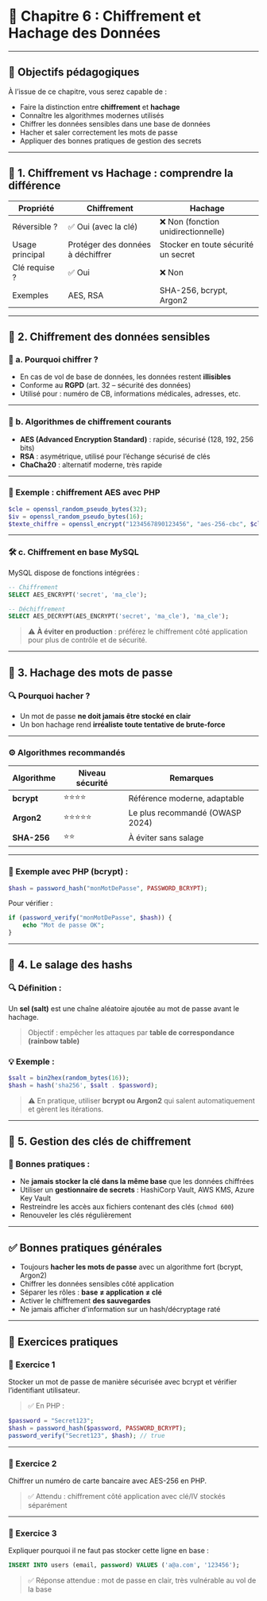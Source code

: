 # 🔐 Chapitre 6 : Chiffrement et Hachage des Données

---

## 🎯 Objectifs pédagogiques

À l’issue de ce chapitre, vous serez capable de :
- Faire la distinction entre **chiffrement** et **hachage**
- Connaître les algorithmes modernes utilisés
- Chiffrer les données sensibles dans une base de données
- Hacher et saler correctement les mots de passe
- Appliquer des bonnes pratiques de gestion des secrets

---

## 🧠 1. Chiffrement vs Hachage : comprendre la différence

| Propriété       | Chiffrement                            | Hachage                                   |
|------------------|----------------------------------------|-------------------------------------------|
| Réversible ?     | ✅ Oui (avec la clé)                   | ❌ Non (fonction unidirectionnelle)        |
| Usage principal  | Protéger des données à déchiffrer     | Stocker en toute sécurité un secret       |
| Clé requise ?    | ✅ Oui                                  | ❌ Non                                     |
| Exemples         | AES, RSA                               | SHA-256, bcrypt, Argon2                   |

---

## 🏦 2. Chiffrement des données sensibles

### 🔐 a. Pourquoi chiffrer ?
- En cas de vol de base de données, les données restent **illisibles**
- Conforme au **RGPD** (art. 32 – sécurité des données)
- Utilisé pour : numéro de CB, informations médicales, adresses, etc.

---

### 🔧 b. Algorithmes de chiffrement courants
- **AES (Advanced Encryption Standard)** : rapide, sécurisé (128, 192, 256 bits)
- **RSA** : asymétrique, utilisé pour l’échange sécurisé de clés
- **ChaCha20** : alternatif moderne, très rapide

---

### 🧪 Exemple : chiffrement AES avec PHP
```php
$cle = openssl_random_pseudo_bytes(32);
$iv = openssl_random_pseudo_bytes(16);
$texte_chiffre = openssl_encrypt("1234567890123456", "aes-256-cbc", $cle, 0, $iv);
```

---

### 🛠️ c. Chiffrement en base MySQL

MySQL dispose de fonctions intégrées :
```sql
-- Chiffrement
SELECT AES_ENCRYPT('secret', 'ma_cle');

-- Déchiffrement
SELECT AES_DECRYPT(AES_ENCRYPT('secret', 'ma_cle'), 'ma_cle');
```

> ⚠️ **À éviter en production** : préférez le chiffrement côté application pour plus de contrôle et de sécurité.

---

## 🔐 3. Hachage des mots de passe

### 🔍 Pourquoi hacher ?
- Un mot de passe **ne doit jamais être stocké en clair**
- Un bon hachage rend **irréaliste toute tentative de brute-force**

---

### ⚙️ Algorithmes recommandés

| Algorithme | Niveau sécurité | Remarques                          |
|------------|------------------|------------------------------------|
| **bcrypt** | ⭐⭐⭐⭐              | Référence moderne, adaptable       |
| **Argon2** | ⭐⭐⭐⭐⭐             | Le plus recommandé (OWASP 2024)    |
| **SHA-256** | ⭐⭐               | À éviter sans salage               |

---

### 🔧 Exemple avec PHP (bcrypt) :
```php
$hash = password_hash("monMotDePasse", PASSWORD_BCRYPT);
```

Pour vérifier :
```php
if (password_verify("monMotDePasse", $hash)) {
    echo "Mot de passe OK";
}
```

---

## 🧂 4. Le salage des hashs

### 🔍 Définition :
Un **sel (salt)** est une chaîne aléatoire ajoutée au mot de passe avant le hachage.

> Objectif : empêcher les attaques par **table de correspondance (rainbow table)**

### 💡 Exemple :
```php
$salt = bin2hex(random_bytes(16));
$hash = hash('sha256', $salt . $password);
```

> ⚠️ En pratique, utiliser **bcrypt ou Argon2** qui salent automatiquement et gèrent les itérations.

---

## 🔑 5. Gestion des clés de chiffrement

### 📁 Bonnes pratiques :
- Ne **jamais stocker la clé dans la même base** que les données chiffrées
- Utiliser un **gestionnaire de secrets** : HashiCorp Vault, AWS KMS, Azure Key Vault
- Restreindre les accès aux fichiers contenant des clés (`chmod 600`)
- Renouveler les clés régulièrement

---

## ✅ Bonnes pratiques générales

- Toujours **hacher les mots de passe** avec un algorithme fort (bcrypt, Argon2)
- Chiffrer les données sensibles côté application
- Séparer les rôles : **base ≠ application ≠ clé**
- Activer le chiffrement **des sauvegardes**
- Ne jamais afficher d'information sur un hash/décryptage raté

---

## 🧪 Exercices pratiques

### 🧩 Exercice 1
Stocker un mot de passe de manière sécurisée avec bcrypt et vérifier l’identifiant utilisateur.

> ✅ En PHP :
```php
$password = "Secret123";
$hash = password_hash($password, PASSWORD_BCRYPT);
password_verify("Secret123", $hash); // true
```

---

### 🧩 Exercice 2
Chiffrer un numéro de carte bancaire avec AES-256 en PHP.

> ✅ Attendu : chiffrement côté application avec clé/IV stockés séparément

---

### 🧩 Exercice 3
Expliquer pourquoi il ne faut pas stocker cette ligne en base :
```sql
INSERT INTO users (email, password) VALUES ('a@a.com', '123456');
```

> ✅ Réponse attendue : mot de passe en clair, très vulnérable au vol de la base
